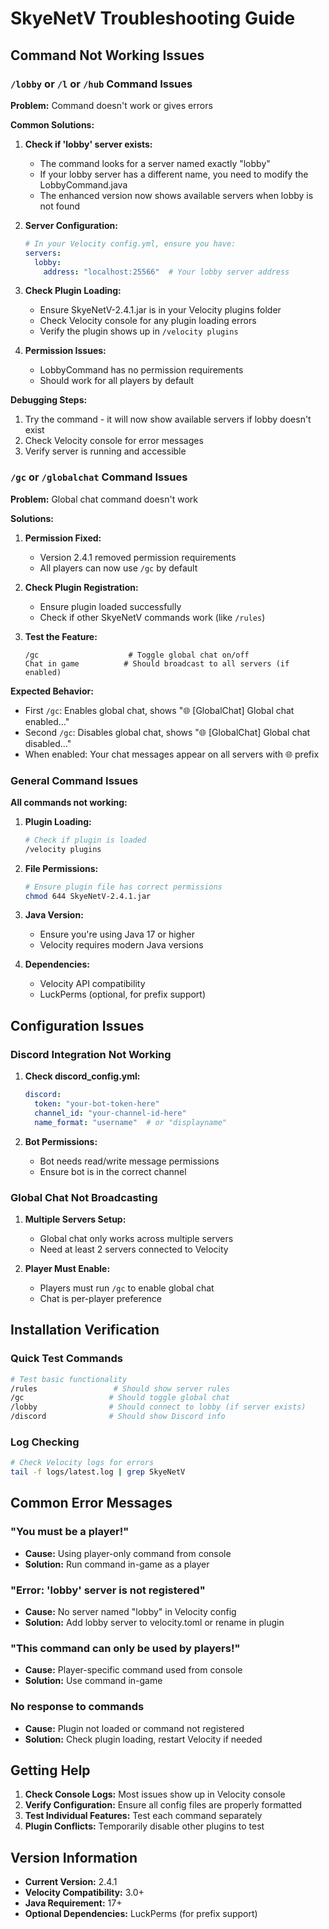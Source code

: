 # SkyeNetV Troubleshooting Guide

## Command Not Working Issues

### `/lobby` or `/l` or `/hub` Command Issues

**Problem:** Command doesn't work or gives errors

**Common Solutions:**

1. **Check if 'lobby' server exists:**
   - The command looks for a server named exactly "lobby"
   - If your lobby server has a different name, you need to modify the LobbyCommand.java
   - The enhanced version now shows available servers when lobby is not found

2. **Server Configuration:**
   ```yaml
   # In your Velocity config.yml, ensure you have:
   servers:
     lobby:
       address: "localhost:25566"  # Your lobby server address
   ```

3. **Check Plugin Loading:**
   - Ensure SkyeNetV-2.4.1.jar is in your Velocity plugins folder
   - Check Velocity console for any plugin loading errors
   - Verify the plugin shows up in `/velocity plugins`

4. **Permission Issues:**
   - LobbyCommand has no permission requirements
   - Should work for all players by default

**Debugging Steps:**
1. Try the command - it will now show available servers if lobby doesn't exist
2. Check Velocity console for error messages
3. Verify server is running and accessible

### `/gc` or `/globalchat` Command Issues

**Problem:** Global chat command doesn't work

**Solutions:**

1. **Permission Fixed:**
   - Version 2.4.1 removed permission requirements
   - All players can now use `/gc` by default

2. **Check Plugin Registration:**
   - Ensure plugin loaded successfully
   - Check if other SkyeNetV commands work (like `/rules`)

3. **Test the Feature:**
   ```
   /gc                    # Toggle global chat on/off
   Chat in game          # Should broadcast to all servers (if enabled)
   ```

**Expected Behavior:**
- First `/gc`: Enables global chat, shows "🌐 [GlobalChat] Global chat enabled..."
- Second `/gc`: Disables global chat, shows "🌐 [GlobalChat] Global chat disabled..."
- When enabled: Your chat messages appear on all servers with 🌐 prefix

### General Command Issues

**All commands not working:**

1. **Plugin Loading:**
   ```bash
   # Check if plugin is loaded
   /velocity plugins
   ```

2. **File Permissions:**
   ```bash
   # Ensure plugin file has correct permissions
   chmod 644 SkyeNetV-2.4.1.jar
   ```

3. **Java Version:**
   - Ensure you're using Java 17 or higher
   - Velocity requires modern Java versions

4. **Dependencies:**
   - Velocity API compatibility
   - LuckPerms (optional, for prefix support)

## Configuration Issues

### Discord Integration Not Working

1. **Check discord_config.yml:**
   ```yaml
   discord:
     token: "your-bot-token-here"
     channel_id: "your-channel-id-here"
     name_format: "username"  # or "displayname"
   ```

2. **Bot Permissions:**
   - Bot needs read/write message permissions
   - Ensure bot is in the correct channel

### Global Chat Not Broadcasting

1. **Multiple Servers Setup:**
   - Global chat only works across multiple servers
   - Need at least 2 servers connected to Velocity

2. **Player Must Enable:**
   - Players must run `/gc` to enable global chat
   - Chat is per-player preference

## Installation Verification

### Quick Test Commands
```bash
# Test basic functionality
/rules                 # Should show server rules
/gc                   # Should toggle global chat
/lobby                # Should connect to lobby (if server exists)
/discord              # Should show Discord info
```

### Log Checking
```bash
# Check Velocity logs for errors
tail -f logs/latest.log | grep SkyeNetV
```

## Common Error Messages

### "You must be a player!"
- **Cause:** Using player-only command from console
- **Solution:** Run command in-game as a player

### "Error: 'lobby' server is not registered"
- **Cause:** No server named "lobby" in Velocity config
- **Solution:** Add lobby server to velocity.toml or rename in plugin

### "This command can only be used by players!"
- **Cause:** Player-specific command used from console
- **Solution:** Use command in-game

### No response to commands
- **Cause:** Plugin not loaded or command not registered
- **Solution:** Check plugin loading, restart Velocity if needed

## Getting Help

1. **Check Console Logs:** Most issues show up in Velocity console
2. **Verify Configuration:** Ensure all config files are properly formatted
3. **Test Individual Features:** Test each command separately
4. **Plugin Conflicts:** Temporarily disable other plugins to test

## Version Information

- **Current Version:** 2.4.1
- **Velocity Compatibility:** 3.0+
- **Java Requirement:** 17+
- **Optional Dependencies:** LuckPerms (for prefix support)
